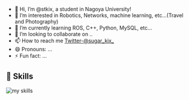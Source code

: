 

- 👋 Hi, I’m @stkix, a student in Nagoya University!
- 👀 I’m interested in Robotics, Networks, machine learning, etc...(Travel and Photography)
- 🌱 I’m currently learning ROS, C++, Python, MySQL, etc...
- 💞️ I’m looking to collaborate on ..
- 📫 How to reach me [Twitter-@sugar_kix_](https://twitter.com/sugar_kix_)
- 😄 Pronouns: ...
- ⚡ Fun fact: ...

## 🌱 Skills
<img alt="my skills" src="https://skillicons.dev/icons?theme=dark&perline=7&i=html,css,js,python,docker,c,cs,cpp,make,fortran,git,github,linux,vscode," />
<br>

<!---
stkix/stkix is a ✨ special ✨ repository because its `README.md` (this file) appears on your GitHub profile.
You can click the Preview link to take a look at your changes.
--->
